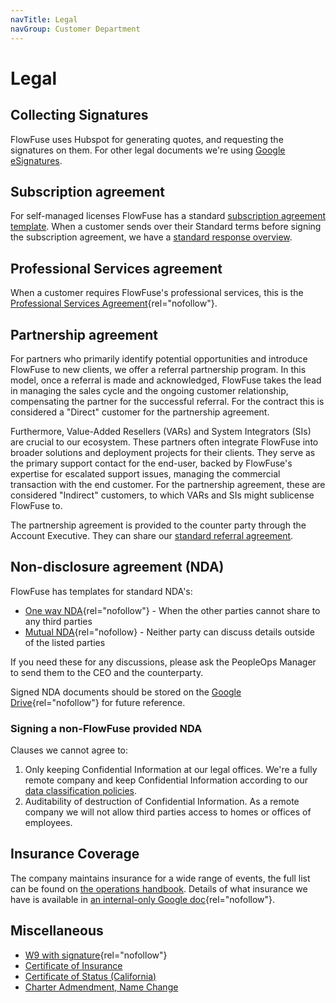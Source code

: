 ```yaml
---
navTitle: Legal
navGroup: Customer Department
---
```


# Legal

## Collecting Signatures

FlowFuse uses Hubspot for generating quotes, and requesting the signatures on them. For other legal documents we're using [Google eSignatures](https://support.google.com/docs/answer/12315692?hl=en).

## Subscription agreement

For self-managed licenses FlowFuse has a standard [subscription agreement template](/handbook/sales/subscription-agreement-1.5/).
When a customer sends over their Standard terms before signing the subscription agreement, we have a [standard response overview](https://docs.google.com/document/d/1US_eixmRtzzFHybl3l9woP0isrwvK2_t7nPXoKYiuq4/edit?tab=t.0#heading=h.w8522tz1d0cr). 

## Professional Services agreement

When a customer requires FlowFuse's professional services, this is the [Professional Services Agreement](https://docs.google.com/document/d/1OsasRHu208IOarTiZXp_xLshJX7IKJqfTztgzgovCIA){rel="nofollow"}.

## Partnership agreement

For partners who primarily identify potential opportunities and introduce FlowFuse to new clients, we offer a referral partnership program. In this model, once a referral is made and acknowledged, FlowFuse takes the lead in managing the sales cycle and the ongoing customer relationship, compensating the partner for the successful referral. For the contract this is considered a "Direct" customer for the partnership agreement.

Furthermore, Value-Added Resellers (VARs) and System Integrators (SIs) are crucial to our ecosystem. These partners often integrate FlowFuse into broader solutions and deployment projects for their clients. They serve as the primary support contact for the end-user, backed by FlowFuse's expertise for escalated support issues, managing the commercial transaction with the end customer. For the partnership agreement, these are considered "Indirect" customers, to which VARs and SIs might sublicense FlowFuse to.

The partnership agreement is provided to the counter party through the Account Executive. They can share our
[standard referral agreement](https://docs.google.com/document/d/1hlmu75o-QG6OsSoBG60v6c0uUMUi98Mz).

## Non-disclosure agreement (NDA)

FlowFuse has templates for standard NDA's:
- [One way NDA](https://docs.google.com/document/d/1r6a3qgYrfKwNnNwQwx2Wp63QiC_sHGHYca8f9IR_fCI){rel="nofollow"} - When the other parties cannot share to any third parties
- [Mutual NDA](https://docs.google.com/document/d/1YiOQPbcEwbqpLcnrYjaui9ur1iLO_8Y3Ty4TOVJNiTk){rel="nofollow} - Neither party can discuss details outside of the listed parties

If you need these for any discussions, please ask the PeopleOps Manager to send
them to the CEO and the counterparty.

Signed NDA documents should be stored on the [Google Drive](https://drive.google.com/drive/u/1/folders/1BT1KY7B18N4JWlVGEnRsovhwiGnZkm5F){rel="nofollow"} for future reference.

### Signing a non-FlowFuse provided NDA

Clauses we cannot agree to:
1. Only keeping Confidential Information at our legal offices. We're a fully
remote company and keep Confidential Information according to our [data classification policies](/handbook/company/security/data-management/#data-classification).
1. Auditability of destruction of Confidential Information. As a remote company
we will not allow third parties access to homes or offices of employees.

## Insurance Coverage

The company maintains insurance for a wide range of events, the full list can be found on [the operations handbook](/handbook/operations/).
Details of what insurance we have is available in [an internal-only Google doc](https://docs.google.com/document/d/1ZhhI8PNsp8QmyX4qHwLBGJ89GsnfmUYjau0qNZzSig0/edit?tab=t.0){rel="nofollow"}.

## Miscellaneous

- [W9 with signature](https://drive.google.com/file/d/1A2_mnPRfc5gWAb4yEYNiViuCHiARkLcD/view){rel="nofollow"}
- [Certificate of Insurance](https://drive.google.com/file/d/1ZYSMFZxCksvyPLDb9vDBcH41T6_SurPE/view?usp=sharing)
- [Certificate of Status (California)](https://drive.google.com/file/d/11-gdRk-FNxQidcfZlmL7sDc3nDrLgnmW/view?usp=drive_link)
- [Charter Admendment, Name Change](https://drive.google.com/file/d/1ol5lviVP7anxVqESebGiW3Ezku6fPAKx/view?usp=drive_link)
